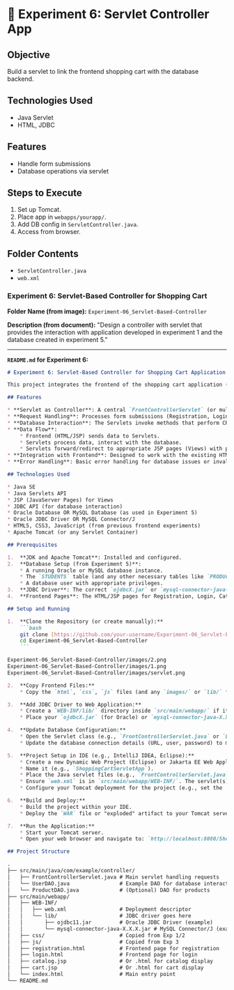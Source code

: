 # 🧭 Experiment 6: Servlet Controller App

## Objective
Build a servlet to link the frontend shopping cart with the database backend.

## Technologies Used
- Java Servlet
- HTML, JDBC

## Features
- Handle form submissions
- Database operations via servlet

## Steps to Execute
1. Set up Tomcat.
2. Place app in `webapps/yourapp/`.
3. Add DB config in `ServletController.java`.
4. Access from browser.

## Folder Contents
- `ServletController.java`
- `web.xml`


### **Experiment 6: Servlet-Based Controller for Shopping Cart**

**Folder Name (from image):** `Experiment-06_Servlet-Based-Controller`

**Description (from document):** "Design a controller with servlet that provides the interaction with application developed in experiment 1 and the database created in experiment 5."

---

**`README.md` for Experiment 6:**

```markdown
# Experiment 6: Servlet-Based Controller for Shopping Cart Application

This project integrates the frontend of the shopping cart application (from Experiment 1/2/3) with the backend database operations (from Experiment 5) using a **Servlet-based controller**. The goal is to establish a full-stack flow where user interactions on the web pages (e.g., registration, login, adding items) are handled by Servlets, which then interact with the database using JDBC. This demonstrates the Model-View-Controller (MVC) pattern in a basic Servlet application.

## Features

* **Servlet as Controller**: A central `FrontControllerServlet` (or multiple specific servlets) handles incoming HTTP requests from the web pages.
* **Request Handling**: Processes form submissions (Registration, Login) and navigates between pages.
* **Database Interaction**: The Servlets invoke methods that perform CRUD operations on the `STUDENTS` table (and potentially `PRODUCTS`, `CART` tables) using JDBC, connecting to the database (Oracle/MySQL) as developed in Experiment 5.
* **Data Flow**:
    * Frontend (HTML/JSP) sends data to Servlets.
    * Servlets process data, interact with the database.
    * Servlets forward/redirect to appropriate JSP pages (Views) with processed data or messages.
* **Integration with Frontend**: Designed to work with the existing HTML/CSS/JS/Bootstrap files from previous experiments (1, 2, 3) to provide a dynamic user experience.
* **Error Handling**: Basic error handling for database issues or invalid inputs within the servlet.

## Technologies Used

* Java SE
* Java Servlets API
* JSP (JavaServer Pages) for Views
* JDBC API (for database interaction)
* Oracle Database OR MySQL Database (as used in Experiment 5)
* Oracle JDBC Driver OR MySQL Connector/J
* HTML5, CSS3, JavaScript (from previous frontend experiments)
* Apache Tomcat (or any Servlet Container)

## Prerequisites

1.  **JDK and Apache Tomcat**: Installed and configured.
2.  **Database Setup (from Experiment 5)**:
    * A running Oracle or MySQL database instance.
    * The `STUDENTS` table (and any other necessary tables like `PRODUCTS`, `CARTS`) created in your database.
    * A database user with appropriate privileges.
3.  **JDBC Driver**: The correct `ojdbcX.jar` or `mysql-connector-java-X.X.X.jar` must be available to the web application (e.g., in `WEB-INF/lib`).
4.  **Frontend Pages**: The HTML/JSP pages for Registration, Login, Catalog, Cart (from Experiments 1, 2, 3) are assumed to be present and structured to send requests to the servlet.

## Setup and Running

1.  **Clone the Repository (or create manually):**
    ```bash
    git clone [https://github.com/your-username/Experiment-06_Servlet-Based-Controller.git](https://github.com/your-username/Experiment-06_Servlet-Based-Controller.git)
    cd Experiment-06_Servlet-Based-Controller
    ```

Experiment-06_Servlet-Based-Controller/images/2.png
Experiment-06_Servlet-Based-Controller/images/1.png
Experiment-06_Servlet-Based-Controller/images/servlet.png

2.  **Copy Frontend Files:**
    * Copy the `html`, `css`, `js` files (and any `images/` or `lib/` for Bootstrap) from your `Experiment-01`, `Experiment-02`, and `Experiment-03` projects into the `src/main/webapp/` directory of this project. Ensure form `action` attributes in your HTML/JSP point to the correct servlet URLs (e.g., `action="register"`, `action="login"`).

3.  **Add JDBC Driver to Web Application:**
    * Create a `WEB-INF/lib/` directory inside `src/main/webapp/` if it doesn't exist.
    * Place your `ojdbcX.jar` (for Oracle) or `mysql-connector-java-X.X.X.jar` (for MySQL) into this `WEB-INF/lib/` folder. This makes the driver available to your Servlets.

4.  **Update Database Configuration:**
    * Open the Servlet class (e.g., `FrontControllerServlet.java` or `DatabaseUtil.java` if using a separate utility class).
    * Update the database connection details (URL, user, password) to match your setup, similar to Experiment 5.

5.  **Project Setup in IDE (e.g., IntelliJ IDEA, Eclipse):**
    * Create a new Dynamic Web Project (Eclipse) or Jakarta EE Web Application (IntelliJ IDEA).
    * Name it (e.g., `ShoppingCartServletApp`).
    * Place the Java servlet files (e.g., `FrontControllerServlet.java`, `UserDAO.java`) into `src/main/java/com/example/controller` (or appropriate package).
    * Ensure `web.xml` is in `src/main/webapp/WEB-INF/`. The servlet(s) should be mapped here or via `@WebServlet` annotations.
    * Configure your Tomcat deployment for the project (e.g., set the `Application context` to `/ShoppingCartApp`).

6.  **Build and Deploy:**
    * Build the project within your IDE.
    * Deploy the `WAR` file or "exploded" artifact to your Tomcat server.

7.  **Run the Application:**
    * Start your Tomcat server.
    * Open your web browser and navigate to: `http://localhost:8080/ShoppingCartApp/index.html` (replace `ShoppingCartApp` with your actual application context).

## Project Structure

.
├── src/main/java/com/example/controller/
│   ├── FrontControllerServlet.java # Main servlet handling requests
│   └── UserDAO.java                # Example DAO for database interaction
│   └── ProductDAO.java             # (Optional) DAO for products
├── src/main/webapp/
│   ├── WEB-INF/
│   │   ├── web.xml                 # Deployment descriptor
│   │   └── lib/                    # JDBC driver goes here
│   │       ├── ojdbc11.jar         # Oracle JDBC Driver (example)
│   │       └── mysql-connector-java-X.X.X.jar # MySQL Connector/J (example)
│   ├── css/                        # Copied from Exp 1/2
│   ├── js/                         # Copied from Exp 3
│   ├── registration.html           # Frontend page for registration
│   ├── login.html                  # Frontend page for login
│   ├── catalog.jsp                 # Or .html for catalog display
│   ├── cart.jsp                    # Or .html for cart display
│   └── index.html                  # Main entry point
└── README.md